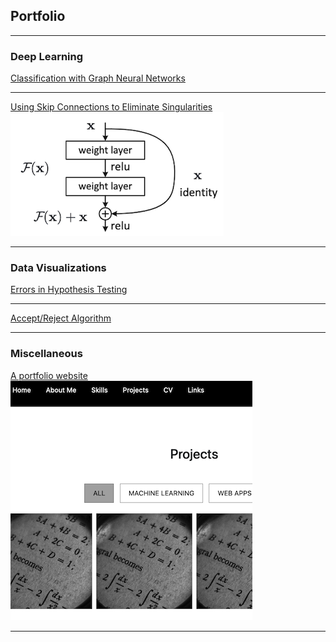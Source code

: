 ## Portfolio

---

### Deep Learning

[Classification with Graph Neural Networks](/sample_page)
<img src=""/>

---
[Using Skip Connections to Eliminate Singularities](/pdf/sample_presentation.pdf)
<img src="/images/skip_connection.png"/>

---

### Data Visualizations

[Errors in Hypothesis Testing](http://example.com/)

___
[Accept/Reject Algorithm](http://example.com/)


---

### Miscellaneous

[A portfolio website]()
<img src="/images/portfolio_site.png">

---


